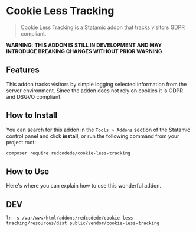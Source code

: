 # Cookie Less Tracking

> Cookie Less Tracking is a Statamic addon that tracks visitors GDPR compliant.

**WARNING: THIS ADDON IS STILL IN DEVELOPMENT AND MAY INTRODUCE BREAKING CHANGES WITHOUT PRIOR WARNING**

## Features

This addon tracks visitors by simple logging selected information from the server environment.
Since the addon does not rely on cookies it is GDPR and DSGVO compliant.

## How to Install

You can search for this addon in the `Tools > Addons` section of the Statamic control panel and click **install**, or run the following command from your project root:

``` bash
composer require redcodede/cookie-less-tracking
```

## How to Use

Here's where you can explain how to use this wonderful addon.

## DEV

    ln -s /var/www/html/addons/redcodede/cookie-less-tracking/resources/dist public/vendor/cookie-less-tracking
